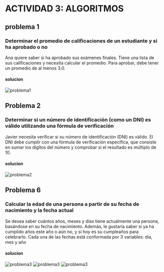 # ACTIVIDAD 3: ALGORITMOS
## problema 1
### Determinar el promedio de calificaciones de un estudiante y si ha aprobado o no

Ana quiere saber si ha aprobado sus exámenes finales. Tiene una lista de sus calificaciones y necesita calcular el promedio. Para aprobar, debe tener un promedio de al menos 3.0.

#### solucion
![problema1](<https://i.imgur.com/E9hhZ6x.jpeg>)

## Problema 2
### Determinar si un número de identificación (como un DNI) es válido utilizando una fórmula de verificación

Javier necesita verificar si su número de identificación (DNI) es válido. El DNI debe cumplir con una fórmula de verificación específica, que consiste en sumar los dígitos del número y comprobar si el resultado es múltiplo de 10.

#### solucion
![problema2](<https://i.imgur.com/klRg5N1.jpeg>)

## Problema 6 
### Calcular la edad de una persona a partir de su fecha de nacimiento y la fecha actual 
Se desea saber cuántos años, meses y días tiene actualmente una persona, basándose en su fecha de nacimiento. Además, le gustaría saber si ya ha cumplido años este año o aún no, y si hoy es su cumpleaños para celebrarlo. Cada una de las fechas está conformada por 3 variables: día, mes y año

#### solucion
![problema3](<https://i.imgur.com/JOaAjkl.jpeg>)
![problema3](<https://i.imgur.com/ES5C84C.jpeg>)
![problema3](<https://i.imgur.com/jG26CFK.jpeg>)
